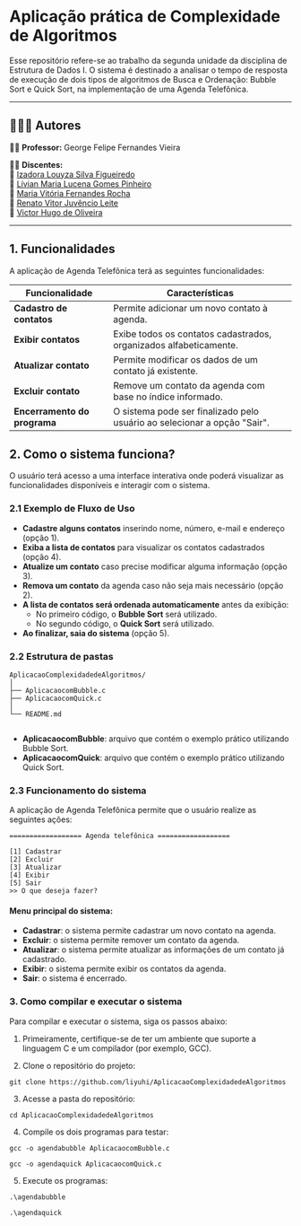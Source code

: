 # Aplicação prática de Complexidade de Algoritmos

Esse repositório refere-se ao trabalho da segunda unidade da disciplina de Estrutura de Dados I. O sistema é destinado a analisar o tempo de resposta de execução de dois tipos de algoritmos de Busca e Ordenação: Bubble Sort e Quick Sort, na implementação de uma Agenda Telefônica. 

---
## 👨‍👧‍👧 Autores

👨‍🏫 **Professor:** George Felipe Fernandes Vieira

👩‍🎓 **Discentes:**  
🔹 [Izadora Louyza Silva Figueiredo](https://github.com/liyuhi)  
🔹 [Lívian Maria Lucena Gomes Pinheiro](https://github.com/livianlucena)  
🔹 [Maria Vitória Fernandes Rocha](https://github.com/tivitoriarocha)  
🔹 [Renato Vitor Juvêncio Leite](https://github.com/infreavek)  
🔹 [Victor Hugo de Oliveira](https://github.com/Victor350br)

---

## 1. Funcionalidades

A aplicação de Agenda Telefônica terá as seguintes funcionalidades:

| Funcionalidade             | Características                                                                 |
|----------------------------|-------------------------------------------------------------------------------|
| **Cadastro de contatos**   | Permite adicionar um novo contato à agenda.                                  |
| **Exibir contatos**        | Exibe todos os contatos cadastrados, organizados alfabeticamente.           |
| **Atualizar contato**      | Permite modificar os dados de um contato já existente.                       |
| **Excluir contato**        | Remove um contato da agenda com base no índice informado.                    |
| **Encerramento do programa** | O sistema pode ser finalizado pelo usuário ao selecionar a opção "Sair".    |

## 2. Como o sistema funciona?

O usuário terá acesso a uma interface interativa onde poderá visualizar as funcionalidades disponíveis e interagir com o sistema. 

### 2.1 Exemplo de Fluxo de Uso

- **Cadastre alguns contatos** inserindo nome, número, e-mail e endereço (opção 1).
- **Exiba a lista de contatos** para visualizar os contatos cadastrados (opção 4).
- **Atualize um contato** caso precise modificar alguma informação (opção 3).
- **Remova um contato** da agenda caso não seja mais necessário (opção 2).
- **A lista de contatos será ordenada automaticamente** antes da exibição:
  - No primeiro código, o **Bubble Sort** será utilizado.
  - No segundo código, o **Quick Sort** será utilizado.
- **Ao finalizar, saia do sistema** (opção 5).

### 2.2 Estrutura de pastas

```
AplicacaoComplexidadedeAlgoritmos/
│
├── AplicacaocomBubble.c      
├── AplicacaocomQuick.c       
│
└── README.md                             
                
```
- **AplicacaocomBubble**: arquivo que contém o exemplo prático utilizando Bubble Sort.
- **AplicacaocomQuick**: arquivo que contém o exemplo prático utilizando Quick Sort.

### 2.3 Funcionamento do sistema

A aplicação de Agenda Telefônica permite que o usuário realize as seguintes ações:

```
================== Agenda telefônica ==================

[1] Cadastrar 
[2] Excluir 
[3] Atualizar 
[4] Exibir 
[5] Sair
>> O que deseja fazer? 

```
#### Menu principal do sistema:
- **Cadastrar**: o sistema permite cadastrar um novo contato na agenda.  
- **Excluir**: o sistema permite remover um contato da agenda.  
- **Atualizar**: o sistema permite atualizar as informações de um contato já cadastrado.  
- **Exibir**: o sistema permite exibir os contatos da agenda.  
- **Sair**: o sistema é encerrado. 

### 3. Como compilar e executar o sistema

Para compilar e executar o sistema, siga os passos abaixo:

1. Primeiramente, certifique-se de ter um ambiente que suporte a linguagem C e um compilador (por exemplo, GCC).
   
2. Clone o repositório do projeto:

```
git clone https://github.com/liyuhi/AplicacaoComplexidadedeAlgoritmos
```

3. Acesse a pasta do repositório:
   
```
cd AplicacaoComplexidadedeAlgoritmos
```

4. Compile os dois programas para testar: 

```
gcc -o agendabubble AplicacaocomBubble.c
```
```
gcc -o agendaquick AplicacaocomQuick.c
```

5. Execute os programas:
   
```
.\agendabubble
```
```
.\agendaquick
```

